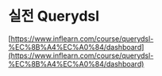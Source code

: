 # 실전 Querydsl

[https://www.inflearn.com/course/querydsl-%EC%8B%A4%EC%A0%84/dashboard](https://www.inflearn.com/course/querydsl-%EC%8B%A4%EC%A0%84/dashboard)
